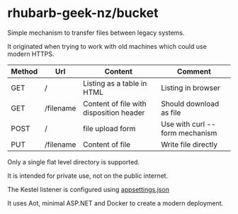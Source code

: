 # rhubarb-geek-nz/bucket

Simple mechanism to transfer files between legacy systems.

It originated when trying to work with old machines which could use modern HTTPS.

| Method | Url | Content | Comment |
| ------ | --- | ------- | ------- |
| GET | / | Listing as a table in HTML | Listing in browser |
| GET | /filename | Content of file with disposition header | Should download as file |
| POST | / | file upload form | Use with curl --form mechanism |
| PUT | /filename | Content of file | Write file directly |

Only a single flat level directory is supported.

It is intended for private use, not on the public internet.

The Kestel listener is configured using [appsettings.json](appsettings.json)

It uses Aot, minimal ASP.NET and Docker to create a modern deployment.
